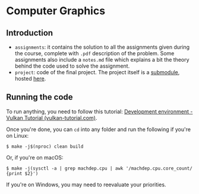 # Computer Graphics

## Introduction

- `assignments`: it contains the solution to all the assignments given during the course, complete with `.pdf` description of the problem. Some assignments also include a `notes.md` file which explains a bit the theory behind the code used to solve the assignment.
- `project`: code of the final project. The project itself is a [submodule](https://github.blog/2016-02-01-working-with-submodules/), hosted [here](https://github.com/francesco-plt/boat-runner).

## Running the code

To run anything, you need to follow this tutorial: [Development environment - Vulkan Tutorial (vulkan-tutorial.com)](https://vulkan-tutorial.com/Development_environment).

Once you're done, you can `cd` into any folder and run the following if you're on Linux:

```shell
$ make -j$(nproc) clean build
```

Or, if you're on macOS:

```shell
$ make -j(sysctl -a | grep machdep.cpu | awk '/machdep.cpu.core_count/ {print $2}')
```

If you're on Windows, you may need to reevaluate your priorities.
